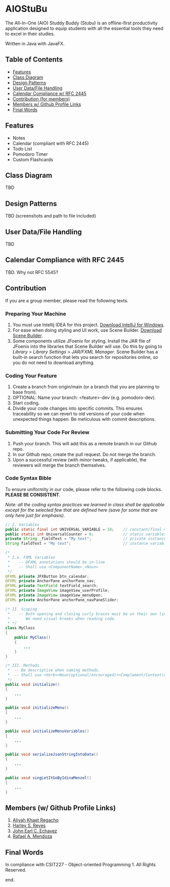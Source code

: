 # AIOStuBu
The All-In-One (AIO) Studdy Buddy (Stubu) is an offline-first productivity application designed to equip students with all the essential tools they need to excel in their studies. 

Written in Java with JavaFX.

## Table of Contents
- [Features](#features)
- [Class Diagram](#class-diagram)
- [Design Patterns](#design-patterns)
- [User Data/File Handling](#user-datafile-handling)
- [Calendar Compliance w/ RFC 2445](calendar-compliance-w-rfc-2445)
- [Contribution (for members)](#contribution)
- [Members w/ Github Profile Links](#members-w-github-profile-links)
- [Final Words](#final-words)

## Features
- Notes
- Calendar (compliant with RFC 2445)
- Todo List
- Pomodoro Timer
- Custom Flashcards

## Class Diagram
TBD

## Design Patterns
TBD (screenshots and path to file included)

## User Data/File Handling
TBD

## Calendar Compliance with RFC 2445
TBD. Why not RFC 5545?

## Contribution
If you are a group member, please read the following texts.

### Preparing Your Machine
1. You must use Intellij IDEA for this project. [Download IntelliJ for Windows](https://www.jetbrains.com/idea/download/?fromIDE=%2F&section=windows).
2. For ease when doing styling and UI work, use Scene Builder. [Download Scene Builder](https://gluonhq.com/products/scene-builder/).
3. Some components utilize JFoenix for styling. Install the JAR file of JFoenix into the libraries that Scene Builder will use. Do this by going to _Library_ > _Library Settings_ > _JAR/FXML Manager_. Scene Builder has a built-in search function that lets you search for repositories online, so you do not need to download anything.

### Coding Your Feature
1. Create a branch from origin/main (or a branch that you are planning to base from).
2. OPTIONAL: Name your branch: \<feature>-dev (e.g. pomodoro-dev).
3. Start coding.
4. Divide your code changes into specific commits. This ensures traceability so we can revert to old versions of your code when unexpected things happen. Be meticulous with commit descriptions.

### Submitting Your Code For Review
1. Push your branch. This will add this as a remote branch in our Github repo.
2. In our Github repo, create the pull request. Do not merge the branch.
3. Upon a successful review (with minor tweaks, if applicable), the reviewers will merge the branch themselves.


### Code Syntax Bible
To ensure uniformity in our code, please refer to the following code blocks. **PLEASE BE CONSISTENT**.

_Note: all the coding syntax practices we learned in class shall be applicable except for the selected few that are defined here (save for some that are only here just for emphasis)._
````java
// I. Variables
public static final int UNIVERSAL_VARIABLE = 10;    // constant/final variables
public static int UniversalCounter = 0;             // static variables
private String _fieldText = "My text";              // private instance variables
String fieldText = "My text";                       // instance variables

/*
 * I.a. FXML Variables
 *    -- @FXML annotations should be in-line
 *    -- Shall use <ComponentName>_<Noun>
 */
@FXML private JFXButton btn_calendar;
@FXML private AnchorPane anchorPane_nav;
@FXML private TextField textField_search;
@FXML private ImageView imageView_userProfile;
@FXML private ImageView imageView_menuOpen;
@FXML private AnchorPane anchorPane_navPaneSlider;

/* II. Scoping
 *    -- Both opening and closing curly braces must be on their own line (BSD/Allman style). 
 *       We need visual breaks when reading code. 
 * */
class MyClass
{
    public MyClass()
    {
        ...
    }
}

/* III. Methods 
 *  -- Be descriptive when naming methods.   
 *  -- Shall use <Verb><Noun(optional/encouraged)><Complement/Context(optional)> with camel casing.
 */
public void initialize()
{
    ...
}

public void initializeMenu()
{
    ...
}

public void initializeMenuVariables()
{
    ...
}

public void serializeJsonStringIntoData()
{
    ...
}

public void singLetItGoByIdinaMenzel()
{
    ...
}
````

## Members (w/ Github Profile Links)
1. [Aliyah Khaet Regacho](https://github.com/liya28) 
2. [Harley S. Reyes](https://github.com/muhadma)
3. [John Earl C. Echavez](https://github.com/EarlJohnHub)
4. [Rafael A. Mendoza](https://github.com/GReturn) 

## Final Words
In compliance with CSIT227 - Object-oriented Programming 1. All Rights Reserved.


end.
